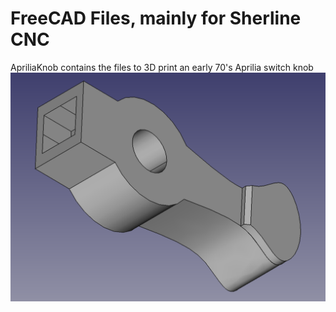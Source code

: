 # FreeCAD Files, mainly for Sherline CNC

ApriliaKnob contains the files to 3D print an early 70's Aprilia switch knob
![Aprilia Switch Knob](ApriliaKnob/ApriliaKnob.png)
